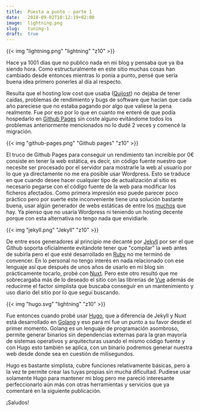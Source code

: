 ```yaml
---
title:  Puesta a punto - parte 1
date:   2018-09-02T10:12:19+02:00
image:  lightning.png
slug:   tuning-1
draft:  true
---
```


{{< img "lightning.png" "lightning" "z10" >}}

Hace ya 1001 días que no publico nada en mi blog y pensaba que ya iba siendo hora. Como estructuralmente en este sitio muchas cosas han cambiado desde entonces mientras lo ponía a punto, pensé que sería buena idea primero ponerles al día al respecto.

Resulta que el hosting low cost que usaba ([Quijost](https://quijost.com/)) no dejaba de tener caídas, problemas de rendimiento y bugs de software que hacían que cada año pareciese que no estaba pagando por algo que valiese la pena realmente. Fue por eso por lo que en cuanto me enteré de que podía hospedarlo en [Github Pages](https://pages.github.com/) sin coste alguno evitándome todos los problemas anteriormente mencionados no lo dudé 2 veces y comencé la migración.

{{< img "github-pages.png" "Github pages" "z10" >}}

El truco de Github Pages para conseguir un rendimiento tan increíble por 0€ consiste en tener la web estática, es decir, sin código fuente nuestro que necesite ser procesado por el servidor para mostrarle la web al usuario por lo que ya directamente no me era posible usar Wordpress. Esto se traduce en que cuando desee hacer cualquier tipo de actualización al sitio es necesario pegarse con el código fuente de la web para modificar los ficheros afectados. Como primera impresión eso puede parecer poco práctico pero por suerte este inconveniente tiene una solución bastante buena, usar algún generador de webs estáticas de entre los [muchos](https://www.staticgen.com/) que hay. Ya pienso que no usaría Wordpress ni teniendo un hosting decente porque con esta alternativa no tengo nada que envidiarle.

{{< img "jekyll.png" "Jekyll" "z10" >}}

De entre esos generadores al principio me decanté por [Jekyll](https://jekyllrb.com/) por ser el que Github soporta oficialmente evitándote tener que "compilar" la web antes de subirla pero el que esté desarrollado en [Ruby](https://www.ruby-lang.org/en/) no me terminó de convencer. En lo personal no tengo interés en nada relacionado con ese lenguaje así que después de unos años de usarlo en mi blog sin prácticamente tocarlo, probé con [Nuxt](https://nuxtjs.org/). Pero este otro resultó que me sobrecargaba más de lo deseado el sitio con las librerías de [Vue](https://vuejs.org/) además de reducirme el factor simplista que buscaba conseguir en un mantenimiento y uso diario del sitio por lo que seguí buscando.

{{< img "hugo.svg" "lightning" "z10" >}}

Fue entonces cuando probé usar [Hugo](https://gohugo.io/), que a diferencia de Jekyll y Nuxt está desarrollado en [Golang](https://golang.org/) y eso para mí fue un punto a su favor desde el primer momento. Golang es un lenguaje de programación asombroso, permite generar binarios sin dependencias externas para la gran mayoría de sistemas operativos y arquitecturas usando el mismo código fuente y con Hugo esto también se aplica, con un binario podremos generar nuestra web desde donde sea en cuestión de milisegundos.

Hugo es bastante simplista, cubre funciones relativamente básicas, pero a la vez te permite crear las tuyas propias sin mucha dificultad. Pudiese usar solamente Hugo para mantener mi blog pero me pareció interesante perfeccionarlo aún más con otras herramientas y servicios que ya comentaré en la siguiente publicación.

¡Saludos!